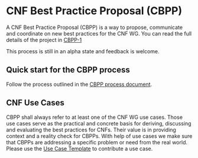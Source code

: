 # CNF Best Practice Proposal (CBPP)

A  CNF Best Practice Proposal (CBPP) is a way to propose, communicate and coordinate on new best practices for the CNF WG. You can read the full details of the project in [CBPP-1](0001-cnf-best-practice-proposal-process.md)

This process is still in an alpha state and feedback is welcome.

## Quick start for the CBPP process

Follow the process outlined in the [CBPP process document](cnf_best_practice_process.md).

## CNF Use Cases

CBPP shall always refer to at least one of the CNF WG use cases. Those use cases serve as the practical and concrete basis for deriving, discussing and evaluating the best practices for CNFs. Their value is in providing context and a reality check for CBPPs. With help of use cases we make sure that CBPPs are addressing a specific problem or need from the real world. Please use the [Use Case Template](../use-case/NNNN-UC-template.md) to contribute a use case.
